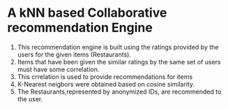 # A kNN based Collaborative recommendation Engine

1) This recommendation engine is built using the ratings provided by the users for the given items (Restaurants). 
2) Items that have been given the similar ratings by the same set of users must have some correlation.
3) This crrelation is used to provide recommendations for items 
4) K-Nearest neigbors were obtained based on cosine similarity.
5) The Restaurants,represented by anonymized IDs, are recommended to the user. 
